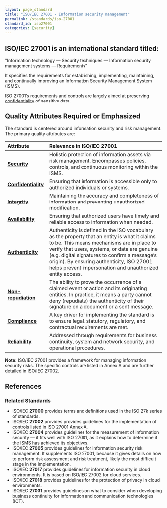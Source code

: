 ```yaml
---
layout: page_standard
title: "ISO/IEC 27001 - Information security management"
permalink: /standards/iso-27001
standard_id: iso27001
categories: [security]
---
```


## ISO/IEC 27001 is an international standard titled:

"Information technology — Security techniques — Information security management systems — Requirements"

It specifies the requirements for establishing, implementing, maintaining, and continually improving an Information Security Management System (ISMS).

ISO 27001’s requirements and controls are largely aimed at preserving [confidentiality](/qualities/confidentiality) of sensitive data.

## Quality Attributes Required or Emphasized

The standard is centered around information security and risk management. The primary quality attributes are:

| Attribute | Relevance in ISO/IEC 27001 |
|:--- |:--- |
| **[Security](/qualities/security)** | Holistic protection of information assets via risk management. Encompasses policies, controls, and continuous monitoring within the ISMS. |
| **[Confidentiality](/qualities/confidentiality)** | Ensuring that information is accessible only to authorized individuals or systems. |
| **[Integrity](/qualities/integrity)** | Maintaining the accuracy and completeness of information and preventing unauthorized modification. |
| **[Availability](/qualities/availability)** | Ensuring that authorized users have timely and reliable access to information when needed. |
| **[Authenticity](/qualities/authenticity)** | Authenticity is defined in the ISO vocabulary as the property that an entity is what it claims to be. This means mechanisms are in place to verify that users, systems, or data are genuine (e.g. digital signatures to confirm a message’s origin). By ensuring authenticity, ISO 27001 helps prevent impersonation and unauthorized entity access. |
| **[Non-repudiation](/qualities/non-repudiation)** | The ability to prove the occurrence of a claimed event or action and its originating entities. In practice, it means a party cannot deny (repudiate) the authenticity of their signature on a document or a sent message. |
| **[Compliance](/qualities/compliance)** | A key driver for implementing the standard is to ensure legal, statutory, regulatory, and contractual requirements are met. |
| **[Reliability](/qualities/reliability)** | Addressed through requirements for business continuity, system and network security, and operational procedures. |


**Note:** ISO/IEC 27001 provides a framework for managing information security risks. 
The specific controls are listed in Annex A and are further detailed in ISO/IEC 27002.

## References

### Related Standards

- ISO/IEC **27000** provides terms and definitions used in the ISO 27k series of standards.
- ISO/IEC **27002** provides provides guidelines for the implementation of controls listed in ISO 27001 Annex A.
- ISO/IEC **27004** provides guidelines for the measurement of information security — it fits well with ISO 27001, as it explains how to determine if the ISMS has achieved its objectives.
- ISO/IEC **27005** provides guidelines for information security risk management. It supplements ISO 27001, because it gives details on how to perform risk assessment and risk treatment, likely the most difficult stage in the implementation.
- ISO/IEC **27017** provides guidelines for information security in cloud environments. It is based on ISO/IEC 27002 for cloud services.
- ISO/IEC **27018** provides guidelines for the protection of privacy in cloud environments. 
- ISO/IEC **27031** provides guidelines on what to consider when developing business continuity for information and communication technologies (ICT). 